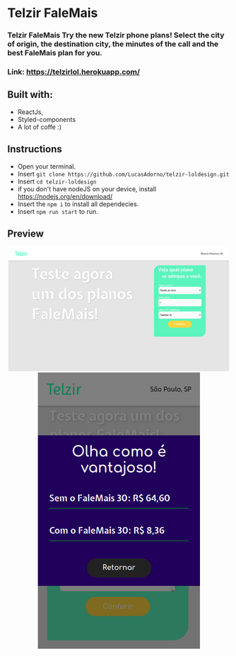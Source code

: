 # Telzir FaleMais

### **Telzir FaleMais** Try the new Telzir phone plans! Select the city of origin, the destination city, the minutes of the call and the best FaleMais plan for you.
### Link: https://telzirlol.herokuapp.com/

## Built with:
- ReactJs,
- Styled-components
- A lot of coffe :)

## Instructions
- Open your terminal.
- Insert `git clone https://github.com/LucasAdorno/telzir-loldesign.git`
- Insert `cd telzir-loldesign`
- if you don't have nodeJS on your device, install https://nodejs.org/en/download/
- Insert the `npm i` to install all dependecies.
- Insert `npm run start` to run.


## Preview

<div align="center">
  <img src="src/assets/desktop.png" width="500">
  <img src="src/assets/mobile.png" width="367">
</div>


